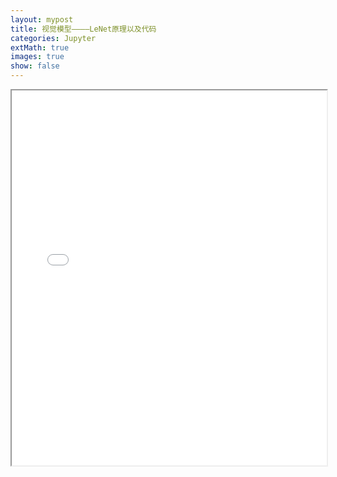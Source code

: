 ```yaml
---
layout: mypost
title: 视觉模型————LeNet原理以及代码
categories: Jupyter
extMath: true
images: true
show: false
---
```

<iframe src="{{ site.baseurl }}/_jupyter/LeNet.html" width="100%" height="600px"></iframe>
